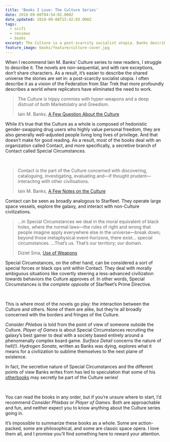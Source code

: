 ```yaml
---
title: 'Books I Love: The Culture Series'
date: 2018-09-08T04:54:02.000Z
date_updated: 2018-09-08T15:42:03.000Z
tags:
  - scifi
  - reviews
  - books
excerpt: The Culture is a post-scarcity socialist utopia. Banks described them as “hippy commies with hyper-weapons and a deep distrust of both Marketolatry and Greedism.”
feature_image: books/feature/culture-cover.jpg
---
```


When I recommend Iain M. Banks’ Culture series to new readers, I struggle to describe it. The novels are non-sequential, and with rare exceptions, don’t share characters. As a result, it’s easier to describe the shared universe the stories are set in: a post-scarcity socialist utopia. I often describe it as a vision of the Federation from Star Trek that more profoundly describes a world where replicators have eliminated the need to work.

> The Culture is hippy commies with hyper-weapons and a deep distrust of both Marketolatry and Greedism.
>
> <footer>Iain M. Banks, <a href="http://strangehorizons.com/non-fiction/articles/a-few-questions-about-the-culture-an-interview-with-iain-banks/">A Few Question About the Culture</a></footer>

While it’s true that the Culture as a whole is composed of hedonistic gender-swapping drug users who highly value personal freedom, they are also generally well-adjusted people living long lives of privilege. And that doesn’t make for good reading. As a result, most of the books deal with an organization called Contact, and more specifically, a secretive branch of Contact called Special Circumstances.

<img webc:is="eleventy-image" :src="imgPath('books/culture1.jpg')" alt="">

<img webc:is="eleventy-image" :src="imgPath('books/culture2.jpg')" alt="">

<img webc:is="eleventy-image" :src="imgPath('books/culture3.jpg')" alt="">

> Contact is the part of the Culture concerned with discovering, cataloguing, investigating, evaluating and—if thought prudent—interacting with other civilisations.
>
> <footer>Iain M. Banks, <a href="http://www.vavatch.co.uk/books/banks/cultnote.htm">A Few Notes on the Culture</a></footer>

Contact can be seen as broadly analogous to Starfleet. They operate large space vessels, explore the galaxy, and interact with non-Culture civilizations.

> …in Special Circumstances we deal in the moral equivalent of black holes, where the normal laws—the rules of right and wrong that people imagine apply everywhere else in the universe—break down; beyond those metaphysical event-horizons, there exist… special circumstances. …That’s us. That’s our territory; our domain.
>
> <footer>Diziet Sma, <a href="https://en.wikipedia.org/wiki/Special_Circumstances">Use of Weapons</a></footer>

Special Circumstances, on the other hand, can be considered a sort of special forces or black ops unit within Contact. They deal with morally ambiguous situations like covertly steering a less-advanced civilization towards behaviors the Culture approves of. In other words, Special Circumstances is the _complete opposite_ of Starfleet’s Prime Directive.

<img webc:is="eleventy-image" :src="imgPath('books/culture5.jpg')" alt="">

<img webc:is="eleventy-image" :src="imgPath('books/culture6.jpg')" alt="">

<img webc:is="eleventy-image" :src="imgPath('books/culture7.jpg')" alt="">

This is where most of the novels go play: the interaction between the Culture and others. None of them are alike, but they’re all broadly concerned with the borders and fringes of the Culture.

_Consider Phlebas_ is told from the point of view of someone outside the Culture. _Player of Games_ is about Special Circumstances recruiting the galaxy’s best gamer to deal with a society based entirely around a phenomenally complex board game. _Surface Detail_ concerns the nature of hell(!). _Hydrogen Sonata_, written as Banks was dying, explores what it means for a civilization to sublime themselves to the next plane of existence.

In fact, the secretive nature of Special Circumstances and the different points of view Banks writes from has led to speculation that some of his [other](http://www.tombell.net/?p=273)[books](https://mssv.net/2009/09/26/notes-on-iain-banks-transition/) may secretly be part of the Culture series!

<img webc:is="eleventy-image" :src="imgPath('books/culture8.jpg')" alt="">

<img webc:is="eleventy-image" :src="imgPath('books/culture9.jpg')" alt="">

<img webc:is="eleventy-image" :src="imgPath('books/culture10.jpg')" alt="">

You can read the books in any order, but if you’re unsure where to start, I’d recommend _Consider Phlebas_ or _Player of Games_. Both are approachable and fun, and neither expect you to know anything about the Culture series going in.

It’s impossible to summarize these books as a whole. Some are action-packed, some are philosophical, and some are classic space opera. I love them all, and I promise you’ll find something here to reward your attention.
